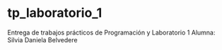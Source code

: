 # tp_laboratorio_1
Entrega de trabajos prácticos de Programación y Laboratorio 1
Alumna: Silvia Daniela Belvedere
